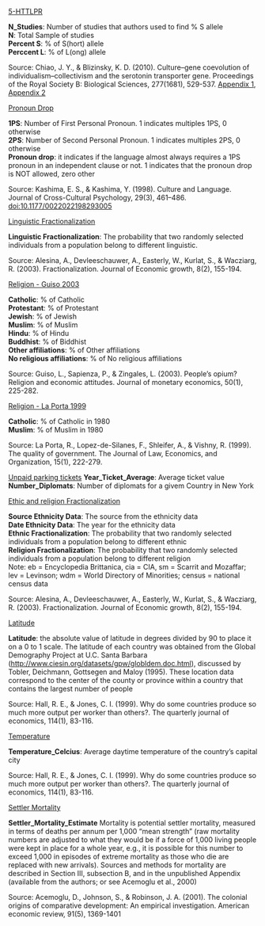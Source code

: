 [5-HTTLPR](#5HTTLPR)

**N\_Studies**: Number of studies that authors used to find % S allele  
**N**: Total Sample of studies  
**Percent S**: % of S(hort) allele  
**Perccent L**: % of L(ong) allele

Source: Chiao, J. Y., & Blizinsky, K. D. (2010). Culture–gene
coevolution of individualism–collectivism and the serotonin transporter
gene. Proceedings of the Royal Society B: Biological Sciences,
277(1681), 529-537. [Appendix
1](https://royalsocietypublishing.org/action/downloadSupplement?doi=10.1098%2Frspb.2009.1650&file=rspb20091650supp4.pdf),
[Appendix
2](https://royalsocietypublishing.org/action/downloadSupplement?doi=10.1098%2Frspb.2009.1650&file=rspb20091650supp1.doc)

[Pronoun Drop](#language1)

**1PS**: Number of First Personal Pronoun. 1 indicates multiples 1PS, 0
otherwise  
**2PS**: Number of Second Personal Pronoun. 1 indicates multiples 2PS, 0
otherwise  
**Pronoun drop**: it indicates if the language almost always requires a
1PS pronoun in an independent clause or not. 1 indicates that the
pronoun drop is NOT allowed, zero other

Source: Kashima, E. S., & Kashima, Y. (1998). Culture and Language.
Journal of Cross-Cultural Psychology, 29(3), 461–486.
<a href="doi:10.1177/0022022198293005" class="uri">doi:10.1177/0022022198293005</a>

[Linguistic Fractionalization](#language2)

**Linguistic Fractionalization**: The probability that two randomly
selected individuals from a population belong to different linguistic.

Source: Alesina, A., Devleeschauwer, A., Easterly, W., Kurlat, S., &
Wacziarg, R. (2003). Fractionalization. Journal of Economic growth,
8(2), 155-194.

[Religion - Guiso 2003](#Religion1)

**Catholic**: % of Catholic  
**Protestant**: % of Protestant  
**Jewish**: % of Jewish  
**Muslim**: % of Muslim  
**Hindu**: % of Hindu  
**Buddhist**: % of Biddhist  
**Other affiliations**: % of Other affiliations  
**No religious affiliations**: % of No religious affiliations

Source: Guiso, L., Sapienza, P., & Zingales, L. (2003). People’s opium?
Religion and economic attitudes. Journal of monetary economics, 50(1),
225-282.

[Religion - La Porta 1999](#Religion2)

**Catholic**: % of Catholic in 1980  
**Muslim**: % of Muslim in 1980

Source: La Porta, R., Lopez-de-Silanes, F., Shleifer, A., & Vishny, R.
(1999). The quality of government. The Journal of Law, Economics, and
Organization, 15(1), 222-279.

[Unpaid parking tickets](#ticket) 
**Year\_Ticket\_Average**: Average ticket value  
**Number\_Diplomats**: Number of diplomats for a givem Country in New
York

[Ethic and religion Fractionalization](#fractionalization)

**Source Ethnicity Data**: The source from the ethnicity data  
**Date Ethnicity Data**: The year for the ethnicity data  
**Ethnic Fractionalization**: The probability that two randomly selected
individuals from a population belong to different ethnic  
**Religion Fractionalization**: The probability that two randomly
selected individuals from a population belong to different religion  
Note: eb = Encyclopedia Brittanica, cia = CIA, sm = Scarrit and
Mozaffar; lev = Levinson; wdm = World Directory of Minorities; census =
national census data

Source: Alesina, A., Devleeschauwer, A., Easterly, W., Kurlat, S., &
Wacziarg, R. (2003). Fractionalization. Journal of Economic growth,
8(2), 155-194.

[Latitude](#latitude)

**Latitude**: the absolute value of latitude in degrees divided by 90 to
place it on a 0 to 1 scale. The latitude of each country was obtained
from the Global Demography Project at U.C. Santa Barbara
(<a href="http://www.ciesin.org/datasets/gpw/globldem.doc.html" class="uri">http://www.ciesin.org/datasets/gpw/globldem.doc.html</a>),
discussed by Tobler, Deichmann, Gottsegen and Maloy (1995). These
location data correspond to the center of the county or province within
a country that contains the largest number of people

Source: Hall, R. E., & Jones, C. I. (1999). Why do some countries
produce so much more output per worker than others?. The quarterly
journal of economics, 114(1), 83-116.

[Temperature](#Temperature)

**Temperature\_Celcius**: Average daytime temperature of the country’s
capital city

Source: Hall, R. E., & Jones, C. I. (1999). Why do some countries
produce so much more output per worker than others?. The quarterly
journal of economics, 114(1), 83-116.

[Settler Mortality](#mortality)

**Settler\_Mortality\_Estimate** Mortality is potential settler
mortality, measured in terms of deaths per annum per 1,000 “mean
strength” (raw mortality numbers are adjusted to what they would be if a
force of 1,000 living people were kept in place for a whole year, e.g.,
it is possible for this number to exceed 1,000 in episodes of extreme
mortality as those who die are replaced with new arrivals). Sources and
methods for mortality are described in Section III, subsection B, and in
the unpublished Appendix (available from the authors; or see Acemoglu et
al., 2000)

Source: Acemoglu, D., Johnson, S., & Robinson, J. A. (2001). The
colonial origins of comparative development: An empirical investigation.
American economic review, 91(5), 1369-1401
